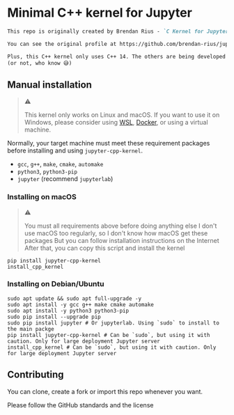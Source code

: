 # Minimal C++ kernel for Jupyter

```markdown
This repo is originally created by Brendan Rius - `C Kernel for Jupyter`

You can see the original profile at https://github.com/brendan-rius/jupyter-c-kernel

Plus, this C++ kernel only uses C++ 14. The others are being developed
(or not, who know 😅)
```

## Manual installation

> :warning:
>
> This kernel only works on Linux and macOS.
> If you want to use it on Windows, please consider using [WSL](https://aka.ms/wsl), [Docker](https://docker.com), or using a virtual machine.

Normally, your target machine must meet these requirement packages before installing and using `jupyter-cpp-kernel`.

* `gcc`, `g++`, `make`, `cmake`, `automake`
* `python3`, `python3-pip`
* `jupyter` (recommend `jupyterlab`)

### Installing on macOS

> :warning:
>
> You must all requirements above before doing anything else
> I don't use macOS too regularly, so I don't know how macOS get these packages
> But you can follow installation instructions on the Internet
> After that, you can copy this script and install the kernel

```shell
pip install jupyter-cpp-kernel
install_cpp_kernel
```

### Installing on Debian/Ubuntu

```shell
sudo apt update && sudo apt full-upgrade -y 
sudo apt install -y gcc g++ make cmake automake
sudo apt install -y python3 python3-pip
sudo pip install --upgrade pip
sudo pip install jupyter # Or jupyterlab. Using `sudo` to install to the main packge
pip install jupyter-cpp-kernel # Can be `sudo`, but using it with caution. Only for large deployment Jupyter server
install_cpp_kernel # Can be `sudo`, but using it with caution. Only for large deployment Jupyter server
```

## Contributing

You can clone, create a fork or import this repo whenever you want.

Please follow the GitHub standards and the license
